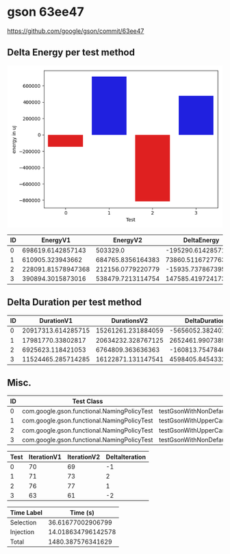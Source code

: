 # gson 63ee47


https://github.com/google/gson/commit/63ee47



## Delta Energy per test method

![](./gson_delta_energy_0_v.png)


| ID | EnergyV1 | EnergyV2 | DeltaEnergy | σV1 | σV2 |
| --- | --- | --- | --- | --- | --- |
| 0 | 698619.6142857143 | 503329.0 | -195290.61428571434 | 611065.8131733274 | 599972.4895116055 |
| 1 | 610905.323943662 | 684765.8356164383 | 73860.51167277631 | 640217.224623739 | 631595.8918873358 |
| 2 | 228091.81578947368 | 212156.0779220779 | -15935.737867395772 | 413581.600853915 | 404949.9139354219 |
| 3 | 390894.3015873016 | 538479.7213114754 | 147585.4197241738 | 561720.0798798089 | 606581.1481284732 |

## Delta Duration per test method


| ID | DurationV1 | DurationsV2 | DeltaDuration |
| --- | --- | --- | --- |
| 0 | 20917313.614285715 | 15261261.231884059 | -5656052.382401656 |
| 1 | 17981770.33802817 | 20634232.328767125 | 2652461.9907389544 |
| 2 | 6925623.118421053 | 6764809.363636363 | -160813.75478468928 |
| 3 | 11524465.285714285 | 16122871.131147541 | 4598405.845433256 |

## Misc.

| ID | Test Class | Test Method |
| --- | --- | --- |
| 0 | com.google.gson.functional.NamingPolicyTest | testGsonWithNonDefaultFieldNamingPolicyDeserialiation |
| 1 | com.google.gson.functional.NamingPolicyTest | testGsonWithUpperCamelCaseSpacesPolicySerialiation |
| 2 | com.google.gson.functional.NamingPolicyTest | testGsonWithUpperCamelCaseSpacesPolicyDeserialiation |
| 3 | com.google.gson.functional.NamingPolicyTest | testGsonWithNonDefaultFieldNamingPolicySerialization |




| Test | IterationV1 | IterationV2 | DeltaIteration |
| --- | --- | --- | --- |
| 0 | 70 | 69 | -1 |
| 1 | 71 | 73 | 2 |
| 2 | 76 | 77 | 1 |
| 3 | 63 | 61 | -2 |



| Time Label | Time (s) |
| --- | --- |
| Selection | 36.61677002906799 |
| Injection | 14.018634796142578 |
| Total | 1480.387576341629 |



